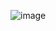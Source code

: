 ![image](https://github.com/serifpersia/pianoled-esp32/assets/62844718/c32b727c-8730-4395-815c-63741dd72570)

